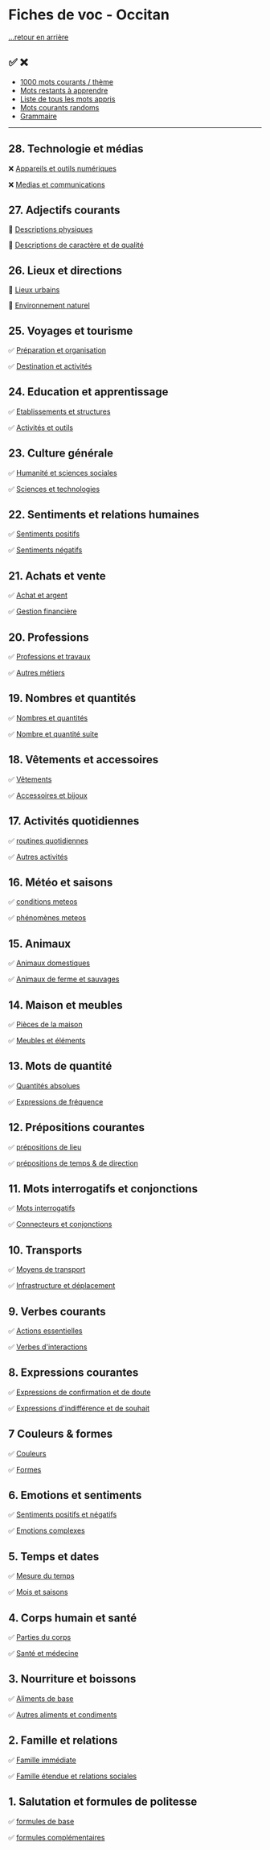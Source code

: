 # Fiches de voc - Occitan

[...retour en arrière](../../README.md)

:white_check_mark:  :x:
---

* [1000 mots courants / thème](./mots_courants_theme.md)
* [Mots restants à apprendre](./mots_restants.md)
* [Liste de tous les mots appris](./mots_appris.md)
* [Mots courants randoms](./mots_courants_random/menu.md)
* [Grammaire](./grammaire.md)

---

## 28. Technologie et médias

:x: [Appareils et outils numériques](./fiches/fiches_4/28/1.md)

:x: [Medias et communications](./fiches/fiches_4/28/2.md)

## 27. Adjectifs courants

:large_orange_diamond: [Descriptions physiques](./fiches/fiches_3/27/1.md)

:large_orange_diamond: [Descriptions de caractère et de qualité](./fiches/fiches_3/27/2.md)

## 26. Lieux et directions

:large_orange_diamond: [Lieux urbains](./fiches/fiches_3/26/1.md)

:large_orange_diamond: [Environnement naturel](./fiches/fiches_3/26/2.md)

## 25. Voyages et tourisme

:white_check_mark: [Préparation et organisation](./fiches/fiches_3/25/1.md)

:white_check_mark: [Destination et activités](./fiches/fiches_3/25/2.md)

## 24. Education et apprentissage

:white_check_mark: [Etablissements et structures](./fiches/fiches_3/24/1.md)

:white_check_mark: [Activités et outils](./fiches/fiches_3/24/2.md)

## 23. Culture générale

:white_check_mark: [Humanité et sciences sociales](./fiches/fiches_3/23/1.md)

:white_check_mark: [Sciences et technologies](./fiches/fiches_3/23/2.md)

## 22. Sentiments et relations humaines

:white_check_mark: [Sentiments positifs](./fiches/fiches_3/22/1.md)

:white_check_mark: [Sentiments négatifs](./fiches/fiches_3/22/2.md)

## 21. Achats et vente

:white_check_mark: [Achat et argent](./fiches/fiches_3/21/1.md)

:white_check_mark: [Gestion financière](./fiches/fiches_3/21/2.md)

## 20. Professions

:white_check_mark:  [Professions et travaux](./fiches/fiches_2/20/1.md)

:white_check_mark: [Autres métiers](./fiches/fiches_2/20/2.md)

## 19. Nombres et quantités

:white_check_mark: [Nombres et quantités](./fiches/fiches_2/19/1.md)

:white_check_mark: [Nombre et quantité suite](./fiches/fiches_2/19/2.md)

## 18. Vêtements et accessoires

:white_check_mark: [Vêtements](./fiches/fiches_2/18/1.md)

:white_check_mark: [Accessoires et bijoux](./fiches/fiches_2/18/2.md)

## 17. Activités quotidiennes

:white_check_mark: [routines quotidiennes](./fiches/fiches_2/17/1.md)

:white_check_mark: [Autres activités](./fiches/fiches_2/17/2.md)

## 16. Météo et saisons

:white_check_mark: [conditions meteos](./fiches/fiches_2/16/1.md)

:white_check_mark: [phénomènes meteos](./fiches/fiches_2/16/2.md)

## 15. Animaux

:white_check_mark: [Animaux domestiques](./fiches/fiches_2/15/1.md)

:white_check_mark: [Animaux de ferme et sauvages](./fiches/fiches_2/15/2.md)

## 14. Maison et meubles

:white_check_mark:  [Pièces de la maison](./fiches/fiches_2/14/1.md)

:white_check_mark:  [Meubles et éléments](./fiches/fiches_2/14/2.md)

## 13. Mots de quantité

:white_check_mark: [Quantités absolues](./fiches/fiches_2//13/1.md)

:white_check_mark: [Expressions de fréquence](./fiches/fiches_2/13/2.md)

## 12. Prépositions courantes

:white_check_mark: [prépositions de lieu](./fiches/fiches_1/12/1.md)

:white_check_mark: [prépositions de temps & de direction](./fiches/fiches_1/12/2.md)

## 11. Mots interrogatifs et conjonctions

:white_check_mark: [Mots interrogatifs](./fiches/fiches_1/11/1.md)

:white_check_mark: [Connecteurs et conjonctions](./fiches/fiches_1/11/2.md)

## 10. Transports

:white_check_mark: [Moyens de transport](./fiches/fiches_1/10/1.md)

:white_check_mark:  [Infrastructure et déplacement](./fiches/fiches_1/10/2.md)

## 9. Verbes courants

:white_check_mark: [Actions essentielles](./fiches/fiches_1/9/1.md)

:white_check_mark: [Verbes d'interactions](./fiches/fiches_1/9/2.md)

## 8. Expressions courantes

:white_check_mark: [Expressions de confirmation et de doute](./fiches/fiches_1/8/1.md)

:white_check_mark: [Expressions d'indifférence et de souhait](./fiches/fiches_1/8/2.md)

## 7 Couleurs & formes

:white_check_mark: [Couleurs](./fiches/fiches_1/7/1.md)

:white_check_mark: [Formes](./fiches/fiches_1/7/2.md)

## 6. Emotions et sentiments

:white_check_mark: [Sentiments positifs et négatifs](./fiches/fiches_1/6/1.md)

:white_check_mark: [Emotions complexes](./fiches/fiches_1/6/2.md)

## 5. Temps et dates

:white_check_mark: [Mesure du temps](./fiches/fiches_1/5/1.md)

:white_check_mark: [Mois et saisons](./fiches/fiches_1/5/2.md)

## 4. Corps humain et santé

:white_check_mark: [Parties du corps](./fiches/fiches_1/4/1.md)

:white_check_mark: [Santé et médecine](./fiches/fiches_1/4/2.md)

## 3. Nourriture et boissons

:white_check_mark: [Aliments de base](./fiches/fiches_1/3/1.md)

:white_check_mark: [Autres aliments et condiments](./fiches/fiches_1/3/2.md)

## 2. Famille et relations

:white_check_mark: [Famille immédiate](./fiches/fiches_1/2/1.md)

:white_check_mark: [Famille étendue et relations sociales](./fiches/fiches_1/2/2.md)

## 1. Salutation et formules de politesse

:white_check_mark: [formules de base](./fiches/fiches_1/1/1.md)

:white_check_mark: [formules complémentaires](./fiches/fiches_1/1/2.md) 







